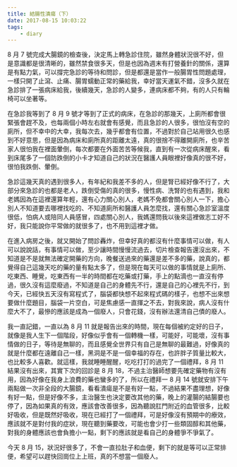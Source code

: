 ```yaml
---
title: 結腸性潰瘍（下）
date: 2017-08-15 10:03:22
tags:
    - diary
---
```


8 月 7 號完成大腸鏡的檢查後，決定馬上轉急診住院，雖然身體狀況很不好，但是意識都是很清晰的，雖然禁食很多天，但是也因為週末有打營養針的關係，還算是有點力氣，可以撐完急診的等待和問診，但是都還是當作一般腸胃性問題處理，一樣只開了止瀉、止痛、腸胃蠕動正常的藥給我，幸好當天運氣不錯，沒多久就在急診排了一張病床給我，後續幾天，急診的人變多，連病床都不夠，有的人只有輪椅可以坐著等。

<!--more-->

在急診我等到了 8 月 9 號才等到了正式的病床，在急診的那幾天，上廁所都會很緊張會趕不及，也每兩個小時左右就會有感覺，而且急診的人很多，很怕沒有空的廁所，但不幸中的大幸，我每次去，幾乎都會有位置，不過對於自己站用很久也感到不好意思，但是因為病床和廁所真的距離太遠，真的很捨不得離開廁所，也辛苦家人很怕我在裡面暈倒，每次都要在外面苦苦等候我，直到有一次從病床醒來，看到床尾多了一個防跌倒的小卡才知道自己的狀況在醫護人員眼裡好像真的很不好，很怕我跌倒、暈倒。

急診這幾天真的遇到很多人，有年紀和我差不多的人，但是腎已經好像不行了，大部分來急診的也都是老人，跌倒受傷的真的很多，慢性病、洗腎的也有遇到，我和老媽因為在這裡還算年輕，還有心力關心別人，老媽不免都會關心別人一下，擔心別人不知道要去哪裡找吃的、不知道廁所和醫護人員怎麼找，還有關心急診室溫度很低，怕病人或陪同人員感冒，四處關心別人，我媽還問我以後來這裡做志工好不好，我只能說你平常做的就很多了，也不用到這裡才做。

在進入病房之後，就又開始了問診轟炸，但幸好真的都沒有什麼事情可以做，有人可以說說話，有事情可以做，至少讓時間慢慢流過去，切片檢查報告還沒出來，不知道是不是就無法確定開藥的方向，晚餐送過來的藥還是差不多的藥，說真的，都覺得自己這幾天吃的藥的量有點太多了，但是現在每天可以做的事情就是上廁所、吃東西、睡覺，吃東西有一半的時間都在吃藥或打藥，手上的點滴也一直沒有停過，很久沒有這麼廢過，不知道是自己的身體先不行，還是自己的心裡先不行，到今天，已經快五天沒有寫程式了，腦袋都快想不起來程式碼的樣子，也想不出來想要做什麼題目，腦袋一片空白，可是焦慮感一直揮之不去，對我來說，病人沒有什麼大不了，最慘的應該是成為一個廢人，只會花錢，沒有辦法還清自己債的廢人。

我一直記錯，一直以為 8 月 11 就是報告出來的時間，現在每個被約定好的日子，就像是我人生下一個階段，好像似乎會有一個轉機一樣，可能好，可能壞，沒有事情做的日子，等待是無聊的，而且感覺全世界只有自己是無聊的最難過，好像真的就是什麼都在遠離自己一樣，黑洞是不是一個幸福的存在，也許胖子質量比較大，也比較多人喜歡。就這樣，我就睡睡醒醒，吃吃打打的過完了一個禮拜，8 月 11 結果沒有出來，其實下次的回診是 8 月 18，不過主治醫師想要先確定藥物有沒有用，因為好像在我身上浪費的藥也蠻多的了，所以在禮拜一 8 月 14 號就安排下午兩點做一次非全段的大腸鏡，看看潰瘍是不是有好一點，不過結果不盡理想，好像有好一點，但是好像不多，主治醫生也決定要改其他的藥，晚上的灌腸的結腸要也停了，因為如果真的有效，應該會改善很多，因為聽說肛門附近的血管很多，比較好吸收，但是既然好吸收，現在已經打了一個禮拜，可是好像沒有預期中的療效，應該就不是對付我的症狀，現在聽到藥要改，可能也會少打一些類固醇和其他藥，對我的身體應該也會負擔小一點，剩下的應該就是看自己的身體爭不爭氣了。

今天 8 月 15，狀況好很多了，不會一直拉肚子和血便，剩下的就是等可以正常排便，希望可以趕快回崗位上上班，真的不想當一個廢人。